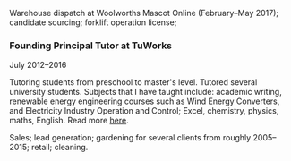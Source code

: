 Warehouse dispatch at Woolworths Mascot Online (February–May 2017); candidate sourcing; forklift operation license; 

### Founding Principal Tutor at TuWorks

July 2012–2016

Tutoring students from preschool to master's level. Tutored several university students. Subjects that I have taught include: academic writing, renewable energy engineering courses such as Wind Energy Converters, and Electricity Industry Operation and Control; Excel, chemistry, physics, maths, English. Read more <a href="https://tuworks.co/" target="_blank" rel="noopener noreferrer">here</a>.

Sales; lead generation; gardening for several clients from roughly 2005–2015; retail; cleaning.
